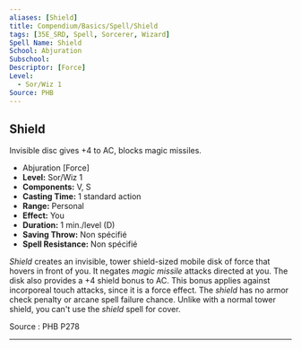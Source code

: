 ```yaml
---
aliases: [Shield]
title: Compendium/Basics/Spell/Shield
tags: [35E_SRD, Spell, Sorcerer, Wizard]
Spell Name: Shield
School: Abjuration
Subschool: 
Descriptor: [Force]
Level:
  - Sor/Wiz 1
Source: PHB
---
```



## Shield

Invisible disc gives +4 to AC, blocks magic missiles.

*   Abjuration [Force]
*   **Level:** Sor/Wiz 1
*   **Components:** V, S
*   **Casting Time:** 1 standard action
*   **Range:** Personal
*   **Effect:** You
*   **Duration:** 1 min./level (D)
*   **Saving Throw:** Non spécifié
*   **Spell Resistance:** Non spécifié

<p><i>Shield</i> creates an invisible, tower shield-sized mobile disk of force that hovers in front of you. It negates <i>magic missile</i> attacks directed at you. The disk also provides a +4 shield bonus to AC. This bonus applies against incorporeal touch attacks, since it is a force effect. The <i>shield</i> has no armor check penalty or arcane spell failure chance. Unlike with a normal tower shield, you can't use the <i>shield</i> spell for cover.</p>

Source : PHB P278

---
